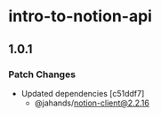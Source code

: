 # intro-to-notion-api

## 1.0.1

### Patch Changes

- Updated dependencies [c51ddf7]
  - @jahands/notion-client@2.2.16
